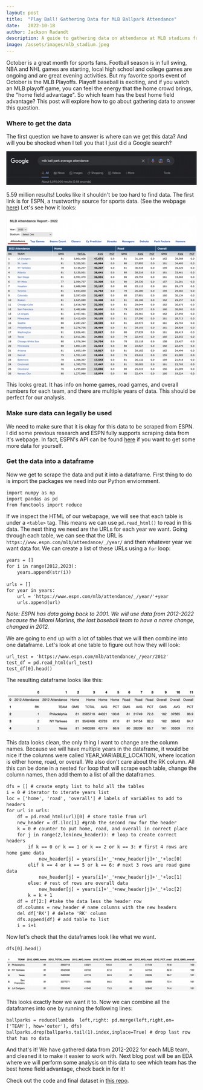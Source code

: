 ```yaml
---
layout: post
title:  "Play Ball! Gathering Data for MLB Ballpark Attendance"
date:   2022-10-18
author: Jackson Radandt
description: A guide to gathering data on attendance at MLB stadiums from the web
image: /assets/images/mlb_stadium.jpeg
---
```


October is a great month for sports fans. Football season is in full swing, NBA and NHL games are starting, local high school and college games are ongoing and are great evening activities. But my favorite sports event of October is the MLB Playoffs. Playoff baseball is exciting, and if you watch an MLB playoff game, you can feel the energy that the home crowd brings, the "home field advantage". So which team has the best home field advantage? This post will explore how to go about gathering data to answer this question.

### Where to get the data
The first question we have to answer is where can we get this data? And will you be shocked when I tell you that I just did a Google search?

![Google search](https://raw.githubusercontent.com/jdradandt/stat386-projects/main/assets/images/Screen%20Shot%202022-10-18%20at%207.35.26%20PM.png)

5.59 million results! Looks like it shouldn't be too hard to find data. The first link is for ESPN, a trustworthy source for sports data. (See the webpage [here](https://www.espn.com/mlb/attendance/_/year/2022)) Let's see how it looks:

![ESPN table](https://raw.githubusercontent.com/jdradandt/stat386-projects/main/assets/images/Screen%20Shot%202022-10-18%20at%207.55.40%20PM.png)

This looks great. It has info on home games, road games, and overall numbers for each team, and there are multiple years of data. This should be perfect for our analysis.

### Make sure data can legally be used
We need to make sure that it is okay for this data to be scraped from ESPN. I did some previous research and ESPN fully supports scraping data from it's webpage. In fact, ESPN's API can be found [here](http://www.espn.com/apis/devcenter/docs/) if you want to get some more data for yourself.

### Get the data into a dataframe
Now we get to scrape the data and put it into a dataframe. First thing to do is import the packages we need into our Python enviornment.
```
import numpy as np
import pandas as pd
from functools import reduce
```
If we inspect the HTML of our webapage, we will see that each table is under a `<table>` tag. This means we can use `pd.read_html()` to read in this data. The next thing we need are the URLs for each year we want. Going through each table, we can see that the URL is `https://www.espn.com/mlb/attendance/_/year/` and then whatever year we want data for. We can create a list of these URLs using a `for` loop:
```
years = []
for i in range(2012,2023):
    years.append(str(i))
    
urls = []
for year in years:
    url = 'https://www.espn.com/mlb/attendance/_/year/'+year
    urls.append(url)
```
*Note: ESPN has data going back to 2001. We will use data from 2012-2022 because the Miami Marlins, the last baseball team to have a name change, changed in 2012.*

We are going to end up with a lot of tables that we will then combine into one dataframe. Let's look at one table to figure out how they will look:
```
url_test = 'https://www.espn.com/mlb/attendance/_/year/2012'
test_df = pd.read_html(url_test)
test_df[0].head()
```
The resulting dataframe looks like this:

![test dataframe](https://raw.githubusercontent.com/jdradandt/stat386-projects/main/assets/images/Screen%20Shot%202022-10-21%20at%202.43.10%20PM.png)

This data looks clean, the only thing I want to change are the column names. Because we will have multiple years in the dataframe, it would be nice if the columns were called YEAR_VARIABLE_LOCATION, where location is either home, road, or overall. We also don't care about the RK column. All this can be done in a nested `for` loop that will scrape each table, change the column names, then add them to a list of all the dataframes.

```
dfs = [] # create empty list to hold all the tables
i = 0 # iterator to iterate years list
loc = ['home', 'road', 'overall'] # labels of variables to add to headers
for url in urls:
    df = pd.read_html(url)[0] # store table from url
    new_header = df.iloc[1] #grab the second row for the header
    k = 0 # counter to put home, road, and overall in correct place 
    for j in range(2,len(new_header)): # loop to create correct headers
        if k == 0 or k == 1 or k == 2 or k == 3: # first 4 rows are home game data
            new_header[j] = years[i]+'_'+new_header[j]+'_'+loc[0]
        elif k == 4 or k == 5 or k == 6: # next 3 rows are road game data
            new_header[j] = years[i]+'_'+new_header[j]+'_'+loc[1]
        else: # rest of rows are overall data
            new_header[j] = years[i]+'_'+new_header[j]+'_'+loc[2]
        k = k + 1
    df = df[2:] #take the data less the header row
    df.columns = new_header # name columns with the new headers
    del df['RK'] # delete 'RK' column
    dfs.append(df) # add table to list
    i = i+1
```

Now let's check that the dataframes look like what we want.

```
dfs[0].head()
```

![new dataframe](https://raw.githubusercontent.com/jdradandt/stat386-projects/main/assets/images/Screen%20Shot%202022-10-21%20at%202.50.48%20PM.png)

This looks exactly how we want it to. Now we can combine all the dataframes into one by running the following lines:
```
ballparks = reduce(lambda  left,right: pd.merge(left,right,on=['TEAM'], how='outer'), dfs)
ballparks.drop(ballparks.tail(1).index,inplace=True) # drop last row that has no data
```

And that's it! We have gathered data from 2012-2022 for each MLB team, and cleaned it to make it easier to work with. Next blog post will be an EDA where we will perform some analysis on this data to see which team has the best home field advantage, check back in for it!

Check out the code and final dataset in [this repo](https://github.com/jdradandt/mlb_ballpark_analysis.git).
